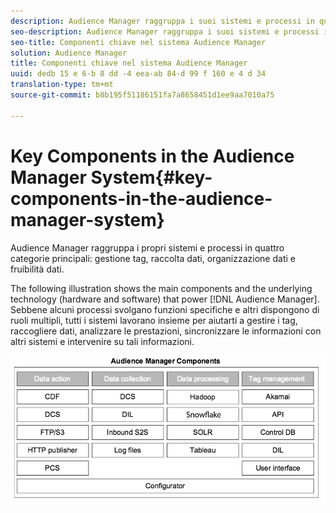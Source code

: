```yaml
---
description: Audience Manager raggruppa i suoi sistemi e processi in quattro categorie principali di gestione tag, raccolta dati, organizzazione dati e fruibilità dati.
seo-description: Audience Manager raggruppa i suoi sistemi e processi in quattro categorie principali di gestione tag, raccolta dati, organizzazione dati e fruibilità dati.
seo-title: Componenti chiave nel sistema Audience Manager
solution: Audience Manager
title: Componenti chiave nel sistema Audience Manager
uuid: dedb 15 e 6-b 8 dd -4 eea-ab 84-d 99 f 160 e 4 d 34
translation-type: tm+mt
source-git-commit: b8b195f51186151fa7a8658451d1ee9aa7010a75

---
```



# Key Components in the Audience Manager System{#key-components-in-the-audience-manager-system}

Audience Manager raggruppa i propri sistemi e processi in quattro categorie principali: gestione tag, raccolta dati, organizzazione dati e fruibilità dati.

<!-- 

c_compstack.xml

 -->

The following illustration shows the main components and the underlying technology (hardware and software) that power [!DNL Audience Manager]. Sebbene alcuni processi svolgano funzioni specifiche e altri dispongono di ruoli multipli, tutti i sistemi lavorano insieme per aiutarti a gestire i tag, raccogliere dati, analizzare le prestazioni, sincronizzare le informazioni con altri sistemi e intervenire su tali informazioni.

![](assets/components.png)

